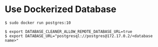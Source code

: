 # Use Dockerized Database

```shell
$ sudo docker run postgres:10
```

```shell
$ export DATABASE_CLEANER_ALLOW_REMOTE_DATABASE_URL=true
$ export DATABASE_URL="postgresql://postgres@172.17.0.2/<database name>"
```
